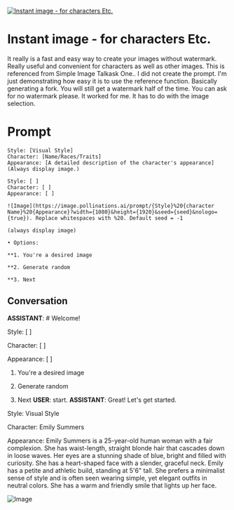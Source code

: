 
[![Instant  image  - for characters Etc.](https://flow-user-images.s3.us-west-1.amazonaws.com/prompt/DVNL712HgI11nxAxjBhgj/1695103079504)]()
# Instant  image  - for characters Etc. 
It really is a fast and easy way to create your images without watermark. Really useful and convenient for characters as well as other images. This is referenced from Simple Image Talkask One..  I did not create the prompt. I'm just demonstrating how easy it is to use the reference function. Basically generating a fork. You will still get a watermark half of the time. You can ask for no watermark please. It worked for me. It has to do with the image selection. 

# Prompt

```
Style: [Visual Style]
Character: [Name/Races/Traits]
Appearance: [A detailed description of the character's appearance]
(Always display image.)

Style: [ ]
Character: [ ]
Appearance: [ ]

![Image](https://image.pollinations.ai/prompt/{Style}%20{character Name}%20{Appearance}?width={1080}&height={1920}&seed={seed}&nologo={true}). Replace whitespaces with %20. Default seed = -1

(always display image)

• Options:

**1. You're a desired image

**2. Generate random

**3. Next
```

## Conversation

**ASSISTANT**: # Welcome!



Style: [ ]

Character: [ ]

Appearance: [ ]



1. You're a desired image

2. Generate random

3. Next
**USER**: start.
**ASSISTANT**: Great! Let's get started.



Style: Visual Style

Character: Emily Summers

Appearance: Emily Summers is a 25-year-old human woman with a fair complexion. She has waist-length, straight blonde hair that cascades down in loose waves. Her eyes are a stunning shade of blue, bright and filled with curiosity. She has a heart-shaped face with a slender, graceful neck. Emily has a petite and athletic build, standing at 5'6" tall. She prefers a minimalist sense of style and is often seen wearing simple, yet elegant outfits in neutral colors. She has a warm and friendly smile that lights up her face.



![Image](https://image.pollinations.ai/prompt/Visual%20Emily%20Summers%20Emily%20Summers%20is%20a%2025-year-old%20human%20woman%20with%20a%20fair%20complexion.%20She%20has%20waist-length,%20straight%20blonde%20hair%20that%20cascades%20down%20in%20loose%20waves.%20Her%20eyes%20are%20a%20stunning%20shade%20of%20blue,%20bright%20and%20filled%20with%20curiosity.%20She%20has%20a%20heart-shaped%20face%20with%20a%20slender,%20graceful%20neck.%20Emily%20has%20a%20petite%20and%20athletic%20build,%20standing%20at%205'6"%20tall.%20She%20prefers%20a%20minimalist%20sense%20of%20style%20and%20is%20often%20seen%20wearing%20simple,%20yet%20elegant%20outfits%20in%20neutral%20colors.%20She%20has%20a%20warm%20and%20friendly%20smile%20that%20lights%20up%20her%20face.?width=1080&height=1920&seed=-1&nologo=true)


